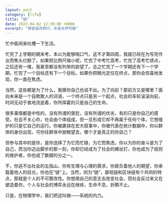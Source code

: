 ```yaml
---
layout: post
category: [life]
title: "链"
date: 2023-04-02 12:30:00 +0800
excerpt: "铁锁连舟而行，东吴水师可破"
---
```


忙中偷闲来吐槽一下生活。

忙完了上学期的期末考，本以为能够喘口气，这不才第四周，我就已经在为写完作业而焦头烂额了。如果把比例尺缩小呢，忙完了中考忙高考，忙完了高考忙绩点，之后还有一堆，我甚至都没有列举的欲望了。总之忙完了一个学期还有下一个学期，忙完了一个目标还有下一个目标。如果你把眼光定位在终点，那你会惊喜地发现，你一直在焦虑。

当然，这些都是为了什么，我猜你自己也说不出。为了向前？那前方又是哪里？面向未来是一个自欺欺人的词语，一个终点只是另一个起点，社会的车轮滚滚向前，时间无动于衷地流逝着，你所挥霍的只是自己的生命。

很多事情都是中性的，没有所谓的褒贬，没有所谓的优劣，有的只是你自己的感受。社会不关心你，社会由个体组成，但一旦形成它却不再属于任何个体，它想维护的只是它自己的运行。你被裹挟在宏大叙事中，你被代表在统计数据中，你以群体的身份出现，可你往群体中放眼望去，哪个才是真正的你自己？

但参与其中的是你，是你选择了为它而忙碌，为它而焦虑。你以为你的奋斗是为了自己，而当你迈出脚步的那一刻，你却已经成为了社会的螺丝钉，你也成为了规则的维护者，你也成了数据的分之一。

不，你逃不出社会的五指山，你有生理与心理的需求，你肩负着他人的期望，你承载着他人的目光，你也在“链”上。当然，同为“链”，鄙视链和区块链有个共同的特点，那就是个人的不可篡改性。你想用自己的意志去改变社会，而社会反过来又在塑造着你，个人与社会的博弈永远在继续，生命不息，折腾不止。

只是，在物理学中，我们把这叫做——系统的内力。

